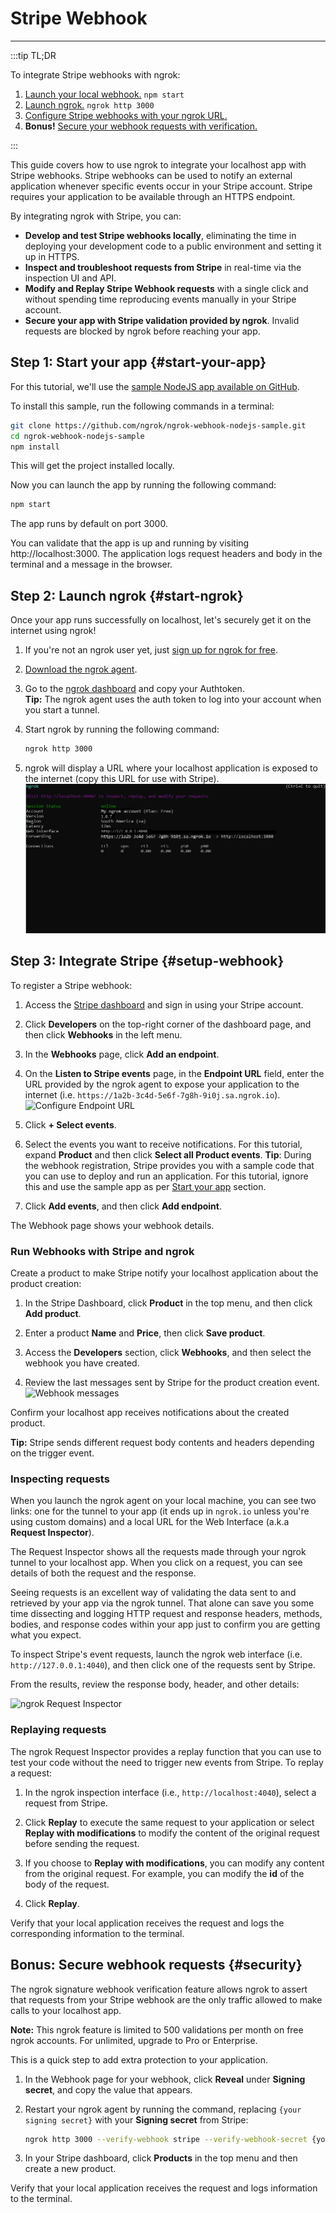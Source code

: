 # Stripe Webhook
------------

:::tip TL;DR

To integrate Stripe webhooks with ngrok:
1. [Launch your local webhook.](#start-your-app) `npm start`
1. [Launch ngrok.](#start-ngrok) `ngrok http 3000`
1. [Configure Stripe webhooks with your ngrok URL.](#setup-webhook)
1. **Bonus!** [Secure your webhook requests with verification.](#security)

:::


This guide covers how to use ngrok to integrate your localhost app with Stripe webhooks.
Stripe webhooks can be used to notify an external application whenever specific events occur in your Stripe account. Stripe requires your application to be available through an HTTPS endpoint.

By integrating ngrok with Stripe, you can:

- **Develop and test Stripe webhooks locally**, eliminating the time in deploying your development code to a public environment and setting it up in HTTPS.
- **Inspect and troubleshoot requests from Stripe** in real-time via the inspection UI and API.
- **Modify and Replay Stripe Webhook requests** with a single click and without spending time reproducing events manually in your Stripe account.
- **Secure your app with Stripe validation provided by ngrok**. Invalid requests are blocked by ngrok before reaching your app.


## **Step 1**: Start your app {#start-your-app}

For this tutorial, we'll use the [sample NodeJS app available on GitHub](https://github.com/ngrok/ngrok-webhook-nodejs-sample). 

To install this sample, run the following commands in a terminal:

```bash
git clone https://github.com/ngrok/ngrok-webhook-nodejs-sample.git
cd ngrok-webhook-nodejs-sample
npm install
```

This will get the project installed locally.

Now you can launch the app by running the following command: 

```bash
npm start
```

The app runs by default on port 3000. 

You can validate that the app is up and running by visiting http://localhost:3000. The application logs request headers and body in the terminal and a message in the browser.


## **Step 2**: Launch ngrok {#start-ngrok}

Once your app runs successfully on localhost, let's securely get it on the internet using ngrok! 

1. If you're not an ngrok user yet, just [sign up for ngrok for free](https://ngrok.com/signup).

1. [Download the ngrok agent](https://ngrok.com/download).

1. Go to the [ngrok dashboard](https://dashboard.ngrok.com) and copy your Authtoken. <br />
    **Tip:** The ngrok agent uses the auth token to log into your account when you start a tunnel.
    
1. Start ngrok by running the following command:
    ```bash
    ngrok http 3000
    ```

1. ngrok will display a URL where your localhost application is exposed to the internet (copy this URL for use with Stripe).
    ![ngrok agent running](/img/integrations/launch_ngrok_tunnel.png)


## **Step 3**: Integrate  Stripe {#setup-webhook}


To register a Stripe webhook:

1. Access the [Stripe dashboard](https://dashboard.stripe.com/) and sign in using your Stripe account.

1. Click **Developers** on the top-right corner of the dashboard page, and then click **Webhooks** in the left menu.

1. In the **Webhooks** page, click **Add an endpoint**.

1. On the **Listen to Stripe events** page, in the **Endpoint URL** field, enter the URL provided by the ngrok agent to expose your application to the internet (i.e. `https://1a2b-3c4d-5e6f-7g8h-9i0j.sa.ngrok.io`).
    ![Configure Endpoint URL](img/ngrok_url_configuration_stripe.png)

1. Click **+ Select events**. 

1. Select the events you want to receive notifications. For this tutorial, expand **Product** and then click **Select all Product events**.
    **Tip**: During the webhook registration, Stripe provides you with a sample code that you can use to deploy and run an application. For this tutorial, ignore this and use the sample app as per [Start your app](#start-your-app) section.

1. Click **Add events**, and then click **Add endpoint**.

The Webhook page shows your webhook details.


### Run Webhooks with Stripe and ngrok

Create a product to make Stripe notify your localhost application about the product creation:

1. In the Stripe Dashboard, click **Product** in the top menu, and then click **Add product**.

1. Enter a product **Name** and **Price**, then click **Save product**.

1. Access the **Developers** section, click **Webhooks**, and then select the webhook you have created.

1. Review the last messages sent by Stripe for the product creation event.
    ![Webhook messages](img/review_webhook_message_stripe.png)

Confirm your localhost app receives notifications about the created product.

**Tip:** Stripe sends different request body contents and headers depending on the trigger event.


### Inspecting requests

When you launch the ngrok agent on your local machine, you can see two links: one for the tunnel to your app (it ends up in `ngrok.io` unless you're using custom domains) and a local URL for the Web Interface (a.k.a **Request Inspector**).

The Request Inspector shows all the requests made through your ngrok tunnel to your localhost app. When you click on a request, you can see details of both the request and the response.

Seeing requests is an excellent way of validating the data sent to and retrieved by your app via the ngrok tunnel. That alone can save you some time dissecting and logging HTTP request and response headers, methods, bodies, and response codes within your app just to confirm you are getting what you expect.

To inspect Stripe's event requests, launch the ngrok web interface (i.e. `http://127.0.0.1:4040`), and then click one of the requests sent by Stripe.

From the results, review the response body, header, and other details:

![ngrok Request Inspector](img/ngrok_introspection_stripe_hooks.png)


### Replaying requests

The ngrok Request Inspector provides a replay function that you can use to test your code without the need to trigger new events from Stripe. To replay a request:

1. In the ngrok inspection interface (i.e., `http://localhost:4040`), select a request from Stripe.

1. Click **Replay** to execute the same request to your application or select **Replay with modifications** to modify the content of the original request before sending the request.

1. If you choose to **Replay with modifications**, you can modify any content from the original request. For example, you can modify the **id** of the body of the request.

1. Click **Replay**.

Verify that your local application receives the request and logs the corresponding information to the terminal.


## **Bonus**: Secure webhook requests {#security}

The ngrok signature webhook verification feature allows ngrok to assert that requests from your Stripe webhook are the only traffic allowed to make calls to your localhost app.

**Note:** This ngrok feature is limited to 500 validations per month on free ngrok accounts. For unlimited, upgrade to Pro or Enterprise.

This is a quick step to add extra protection to your application.

1. In the Webhook page for your webhook, click **Reveal** under **Signing secret**, and copy the value that appears.

1. Restart your ngrok agent by running the command, replacing `{your signing secret}` with your **Signing secret** from Stripe:
    ```bash
    ngrok http 3000 --verify-webhook stripe --verify-webhook-secret {your signing secret}
    ```

1. In your Stripe dashboard, click **Products** in the top menu and then create a new product.

Verify that your local application receives the request and logs information to the terminal.


